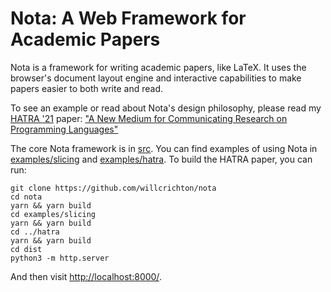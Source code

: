 # Nota: A Web Framework for Academic Papers

Nota is a framework for writing academic papers, like LaTeX. It uses the browser's document layout engine and interactive capabilities to make papers easier to both write and read.

To see an example or read about Nota's design philosophy, please read my [HATRA '21](https://2021.splashcon.org/home/hatra-2021) paper: ["A New Medium for Communicating Research on Programming Languages"](https://willcrichton.net/nota/)

The core Nota framework is in [src](https://github.com/willcrichton/nota/tree/master/src). You can find examples of using Nota in [examples/slicing](https://github.com/willcrichton/nota/tree/master/examples/slicing) and [examples/hatra](https://github.com/willcrichton/nota/tree/master/examples/hatra). To build the HATRA paper, you can run:

```
git clone https://github.com/willcrichton/nota
cd nota
yarn && yarn build
cd examples/slicing
yarn && yarn build
cd ../hatra
yarn && yarn build
cd dist
python3 -m http.server
```

And then visit [http://localhost:8000/](http://localhost:8000/).